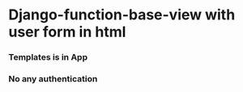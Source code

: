 # Django-function-base-view with user form in html

### Templates is in App

### No any authentication
